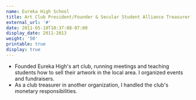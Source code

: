 ```yaml
---
name: Eureka High School
title: Art Club President/Founder & Secular Student Alliance Treasurer
external_url: '#'
date: 2011-05-10T10:37:08-07:00
display_date: 2011-2013
weight: '50'
printable: true
display: true
---
```

* Founded Eureka High's art club, running meetings and teaching students how to sell their artwork in the local area. I organized events and fundraisers.
* As a club treasurer in another organization, I handled the club's monetary responsibilities.
